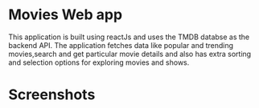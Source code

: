 # Movies Web app

This application is built using reactJs and uses the TMDB databse as the backend API. The application fetches data like popular and trending movies,search and get particular movie details and also has extra sorting and selection options for exploring movies and shows.

# Screenshots
